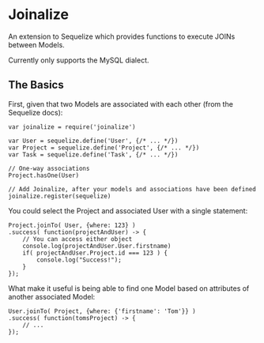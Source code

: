 Joinalize
=========

An extension to Sequelize which provides functions to execute JOINs between Models.

Currently only supports the MySQL dialect.

The Basics
----------

First, given that two Models are associated with each other (from the Sequelize docs):

    var joinalize = require('joinalize')
    
    var User = sequelize.define('User', {/* ... */})
    var Project = sequelize.define('Project', {/* ... */})
    var Task = sequelize.define('Task', {/* ... */})

    // One-way associations
    Project.hasOne(User)
    
    // Add Joinalize, after your models and associations have been defined
    joinalize.register(sequelize)

You could select the Project and associated User with a single statement:

    Project.joinTo( User, {where: 123} )
    .success( function(projectAndUser) -> {
        // You can access either object
        console.log(projectAndUser.User.firstname)
        if( projectAndUser.Project.id === 123 ) {
            console.log("Success!");
        }
    });

What make it useful is being able to find one Model based on attributes of another 
associated Model:

    User.joinTo( Project, {where: {'firstname': 'Tom'}} )
    .success( function(tomsProject) -> {
        // ...
    });
